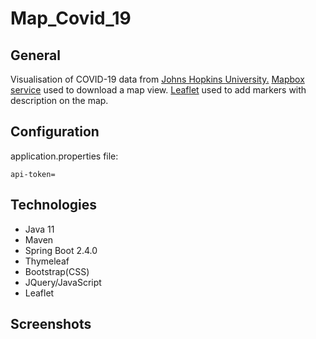 # Map_Covid_19

## General
Visualisation of COVID-19 data from [Johns Hopkins University.](https://github.com/CSSEGISandData/COVID-19)
[Mapbox service](https://account.mapbox.com) used to download a map view. 
[Leaflet](https://leafletjs.com) used to add markers with description on the map. 


## Configuration
application.properties file:

    api-token=


## Technologies
- Java 11
- Maven
- Spring Boot 2.4.0
- Thymeleaf
- Bootstrap(CSS)
- JQuery/JavaScript
- Leaflet

## Screenshots






